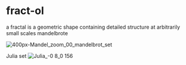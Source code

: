 # fract-ol
a fractal is a geometric shape containing detailed structure at arbitrarily small scales
mandelbrote

![400px-Mandel_zoom_00_mandelbrot_set](https://github.com/mregrag/fract-ol/assets/106615042/b1dd2fd6-44d2-450c-95d0-779049756445)

Julia set
![Julia_-0 8_0 156](https://github.com/mregrag/fract-ol/assets/106615042/bd9d3cac-5558-49c7-b6ef-52e7c6c2f2f2)
